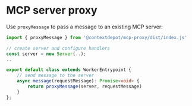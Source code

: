 # MCP server proxy

Use `proxyMessage` to pass a message to an existing MCP server:

```typescript
import { proxyMessage } from '@contextdepot/mcp-proxy/dist/index.js'

// create server and configure handlers
const server = new Server(..);
..

export default class extends WorkerEntrypoint {
    // send message to the server
    async message(requestMessage): Promise<void> {
        return proxyMessage(server, requestMessage)
    }
};

```
